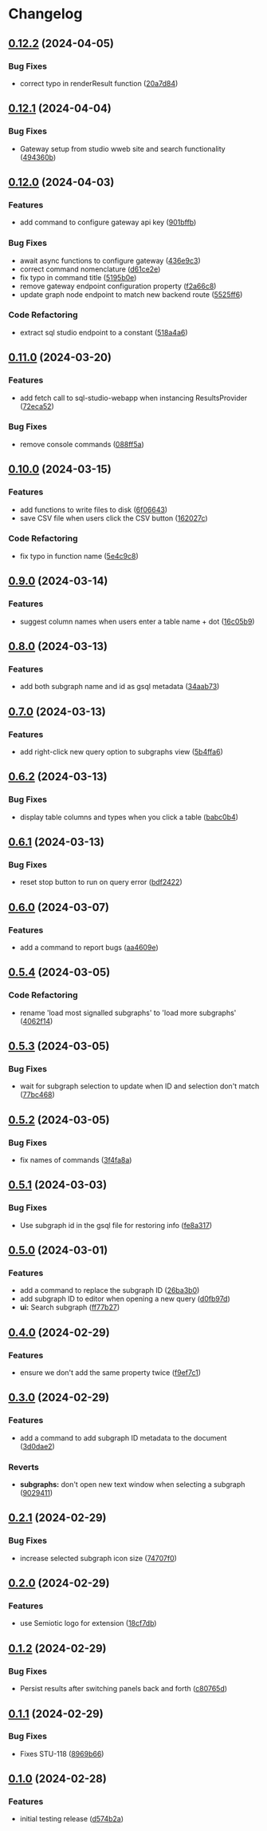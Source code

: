 # Changelog

## [0.12.2](https://github.com/semiotic-ai/vscode-sql-studio/compare/v0.12.1...v0.12.2) (2024-04-05)


### Bug Fixes

* correct typo in renderResult function ([20a7d84](https://github.com/semiotic-ai/vscode-sql-studio/commit/20a7d84ef13f9d52681abf7f9c5c425b3e42dc6f))

## [0.12.1](https://github.com/semiotic-ai/vscode-sql-studio/compare/v0.12.0...v0.12.1) (2024-04-04)


### Bug Fixes

* Gateway setup from studio wweb site and search functionality ([494360b](https://github.com/semiotic-ai/vscode-sql-studio/commit/494360b68a18335d6a55480f6e86306d015b52d4))

## [0.12.0](https://github.com/semiotic-ai/vscode-sql-studio/compare/v0.11.0...v0.12.0) (2024-04-03)


### Features

* add command to configure gateway api key ([901bffb](https://github.com/semiotic-ai/vscode-sql-studio/commit/901bffbaf5ad01997848a725d86dfd452fc5dea7))


### Bug Fixes

* await async functions to configure gateway ([436e9c3](https://github.com/semiotic-ai/vscode-sql-studio/commit/436e9c398ec04ca2c5f6a1123a5ba9f64c6e2935))
* correct command nomenclature ([d61ce2e](https://github.com/semiotic-ai/vscode-sql-studio/commit/d61ce2eff310a2d276e039efa89ac8283fc9067d))
* fix typo in command title ([5195b0e](https://github.com/semiotic-ai/vscode-sql-studio/commit/5195b0e9bde3779b9f93726760c7f24a88cf7ce7))
* remove gateway endpoint configuration property ([f2a66c8](https://github.com/semiotic-ai/vscode-sql-studio/commit/f2a66c863c557a1675fce2743a54fc1679ad6ca5))
* update graph node endpoint to match new backend route ([5525ff6](https://github.com/semiotic-ai/vscode-sql-studio/commit/5525ff658469a325182bff7eb5c43408dce796aa))


### Code Refactoring

* extract sql studio endpoint to a constant ([518a4a6](https://github.com/semiotic-ai/vscode-sql-studio/commit/518a4a61649b2fa0913849dda90fb907e6db9d55))

## [0.11.0](https://github.com/semiotic-ai/vscode-sql-studio/compare/v0.10.0...v0.11.0) (2024-03-20)


### Features

* add fetch call to sql-studio-webapp when instancing ResultsProvider ([72eca52](https://github.com/semiotic-ai/vscode-sql-studio/commit/72eca52ef18a7dc6ef4570d0cae65422f87db348))


### Bug Fixes

* remove console commands ([088ff5a](https://github.com/semiotic-ai/vscode-sql-studio/commit/088ff5a7dbf8982712d9341ede47c4ca2586de8e))

## [0.10.0](https://github.com/semiotic-ai/vscode-sql-studio/compare/v0.9.0...v0.10.0) (2024-03-15)


### Features

* add functions to write files to disk ([6f06643](https://github.com/semiotic-ai/vscode-sql-studio/commit/6f0664352a90371b3f88f87156496dd3e0f0acab))
* save CSV file when users click the CSV button ([162027c](https://github.com/semiotic-ai/vscode-sql-studio/commit/162027c04721f369d70e35dd01a42192cd7a6ebf))


### Code Refactoring

* fix typo in function name ([5e4c9c8](https://github.com/semiotic-ai/vscode-sql-studio/commit/5e4c9c82748b47f33fefefb17057e2172619e563))

## [0.9.0](https://github.com/semiotic-ai/vscode-sql-studio/compare/v0.8.0...v0.9.0) (2024-03-14)


### Features

* suggest column names when users enter a table name + dot ([16c05b9](https://github.com/semiotic-ai/vscode-sql-studio/commit/16c05b99b7c8532143ca95b44a837b24acdfbee8))

## [0.8.0](https://github.com/semiotic-ai/vscode-sql-studio/compare/v0.7.0...v0.8.0) (2024-03-13)


### Features

* add both subgraph name and id as gsql metadata ([34aab73](https://github.com/semiotic-ai/vscode-sql-studio/commit/34aab73b6159fc6f3bbcce423b0c36f09cfa57d1))

## [0.7.0](https://github.com/semiotic-ai/vscode-sql-studio/compare/v0.6.2...v0.7.0) (2024-03-13)


### Features

* add right-click new query option to subgraphs view ([5b4ffa6](https://github.com/semiotic-ai/vscode-sql-studio/commit/5b4ffa6d9028fccf48e346389c5dd442ef23578e))

## [0.6.2](https://github.com/semiotic-ai/vscode-sql-studio/compare/v0.6.1...v0.6.2) (2024-03-13)


### Bug Fixes

* display table columns and types when you click a table ([babc0b4](https://github.com/semiotic-ai/vscode-sql-studio/commit/babc0b4ab85e81a548e8691e9462aa46dc216f54))

## [0.6.1](https://github.com/semiotic-ai/vscode-sql-studio/compare/v0.6.0...v0.6.1) (2024-03-13)


### Bug Fixes

* reset stop button to run on query error ([bdf2422](https://github.com/semiotic-ai/vscode-sql-studio/commit/bdf2422921c265f11012677a84df080f593af69d))

## [0.6.0](https://github.com/semiotic-ai/vscode-sql-studio/compare/v0.5.4...v0.6.0) (2024-03-07)


### Features

* add a command to report bugs ([aa4609e](https://github.com/semiotic-ai/vscode-sql-studio/commit/aa4609e2de10348c22133dfdd9f9a5e4a7a1c146))

## [0.5.4](https://github.com/semiotic-ai/vscode-sql-studio/compare/v0.5.3...v0.5.4) (2024-03-05)


### Code Refactoring

* rename 'load most signalled subgraphs' to 'load more subgraphs' ([4062f14](https://github.com/semiotic-ai/vscode-sql-studio/commit/4062f14d1078bfd5729d10e1f73a4bdd531ce8e5))

## [0.5.3](https://github.com/semiotic-ai/vscode-sql-studio/compare/v0.5.2...v0.5.3) (2024-03-05)


### Bug Fixes

* wait for subgraph selection to update when ID and selection don't match ([77bc468](https://github.com/semiotic-ai/vscode-sql-studio/commit/77bc468b5279e7717c99e96916f2f1c19f76109c))

## [0.5.2](https://github.com/semiotic-ai/vscode-sql-studio/compare/v0.5.1...v0.5.2) (2024-03-05)


### Bug Fixes

* fix names of commands ([3f4fa8a](https://github.com/semiotic-ai/vscode-sql-studio/commit/3f4fa8a90cc22ae50bd359e365eb140fe8c09b6b))

## [0.5.1](https://github.com/semiotic-ai/vscode-sql-studio/compare/v0.5.0...v0.5.1) (2024-03-03)


### Bug Fixes

* Use subgraph id in the gsql file for restoring info ([fe8a317](https://github.com/semiotic-ai/vscode-sql-studio/commit/fe8a3178e84b885207ecb64f803ac1cf43d17622))

## [0.5.0](https://github.com/semiotic-ai/vscode-sql-studio/compare/v0.4.0...v0.5.0) (2024-03-01)


### Features

* add a command to replace the subgraph ID ([26ba3b0](https://github.com/semiotic-ai/vscode-sql-studio/commit/26ba3b07a7f17ac060eddc362f8d1ceaeb2b88d1))
* add subgraph ID to editor when opening a new query ([d0fb97d](https://github.com/semiotic-ai/vscode-sql-studio/commit/d0fb97d06a1e0a4dbde160f0e62135b8675060c1))
* **ui:** Search subgraph ([ff77b27](https://github.com/semiotic-ai/vscode-sql-studio/commit/ff77b27c46f0eacad0ea50212581b95b1044e49a))

## [0.4.0](https://github.com/semiotic-ai/vscode-sql-studio/compare/v0.3.0...v0.4.0) (2024-02-29)


### Features

* ensure we don't add the same property twice ([f9ef7c1](https://github.com/semiotic-ai/vscode-sql-studio/commit/f9ef7c1826d5ff7234b1689302167cd3a9399dc1))

## [0.3.0](https://github.com/semiotic-ai/vscode-sql-studio/compare/v0.2.1...v0.3.0) (2024-02-29)


### Features

* add a command to add subgraph ID metadata to the document ([3d0dae2](https://github.com/semiotic-ai/vscode-sql-studio/commit/3d0dae2d2690a6b6fd726943656e116ce67fba65))


### Reverts

* **subgraphs:** don't open new text window when selecting a subgraph ([9029411](https://github.com/semiotic-ai/vscode-sql-studio/commit/9029411b32c3030fd3ebdb396a459369581c8cdd))

## [0.2.1](https://github.com/semiotic-ai/vscode-sql-studio/compare/v0.2.0...v0.2.1) (2024-02-29)


### Bug Fixes

* increase selected subgraph icon size ([74707f0](https://github.com/semiotic-ai/vscode-sql-studio/commit/74707f010bc2e11898b795eaf47d66585eef0db1))

## [0.2.0](https://github.com/semiotic-ai/vscode-sql-studio/compare/v0.1.2...v0.2.0) (2024-02-29)


### Features

* use Semiotic logo for extension ([18cf7db](https://github.com/semiotic-ai/vscode-sql-studio/commit/18cf7dbbdc289f5ac4f8f3afefefb3bc2c4b37eb))

## [0.1.2](https://github.com/semiotic-ai/vscode-sql-studio/compare/v0.1.1...v0.1.2) (2024-02-29)


### Bug Fixes

* Persist results after switching panels back and forth ([c80765d](https://github.com/semiotic-ai/vscode-sql-studio/commit/c80765d75a4b53a82ae2d928c05ab1992706df1e))

## [0.1.1](https://github.com/semiotic-ai/vscode-sql-studio/compare/v0.1.0...v0.1.1) (2024-02-29)


### Bug Fixes

* Fixes STU-118 ([8969b66](https://github.com/semiotic-ai/vscode-sql-studio/commit/8969b669795289dc6c5f8252a17403a262f4d2c1))

## [0.1.0](https://github.com/semiotic-ai/vscode-sql-studio/compare/v0.0.0...v0.1.0) (2024-02-28)


### Features

* initial testing release ([d574b2a](https://github.com/semiotic-ai/vscode-sql-studio/commit/d574b2a6f780c1885bcbaaa2890da63280912dc0))

